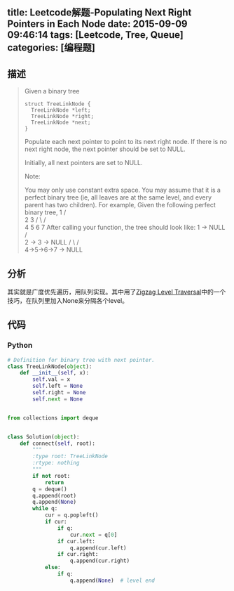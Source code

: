 title: Leetcode解题-Populating Next Right Pointers in Each Node
date: 2015-09-09 09:46:14
tags: [Leetcode, Tree, Queue]
categories: [编程题]
---

## 描述
> Given a binary tree
>
>     struct TreeLinkNode {
>       TreeLinkNode *left;
>       TreeLinkNode *right;
>       TreeLinkNode *next;
>     }
> Populate each next pointer to point to its next right node. If there is no next right node, the next pointer should be set to NULL.
>
> Initially, all next pointers are set to NULL.
>
> Note:
>
> You may only use constant extra space.
> You may assume that it is a perfect binary tree (ie, all leaves are at the same level, and every parent has two children).
> For example,
> Given the following perfect binary tree,
>          1
>        /  \
>       2    3
>      / \  / \
>     4  5  6  7
> After calling your function, the tree should look like:
>          1 -> NULL
>        /  \
>       2 -> 3 -> NULL
>      / \  / \
>     4->5->6->7 -> NULL

## 分析
其实就是广度优先遍历，用队列实现。其中用了[Zigzag Level Traversal][1]中的一个技巧，在队列里加入None来分隔各个level。

## 代码
### Python
```python
# Definition for binary tree with next pointer.
class TreeLinkNode(object):
    def __init__(self, x):
        self.val = x
        self.left = None
        self.right = None
        self.next = None


from collections import deque


class Solution(object):
    def connect(self, root):
        """
        :type root: TreeLinkNode
        :rtype: nothing
        """
        if not root:
            return
        q = deque()
        q.append(root)
        q.append(None)
        while q:
            cur = q.popleft()
            if cur:
                if q:
                    cur.next = q[0]
                if cur.left:
                    q.append(cur.left)
                if cur.right:
                    q.append(cur.right)
            else:
                if q:
                    q.append(None)  # level end
```

[1]: /2015/09/07/binary-tree-zigzag-level-order-traversal/
